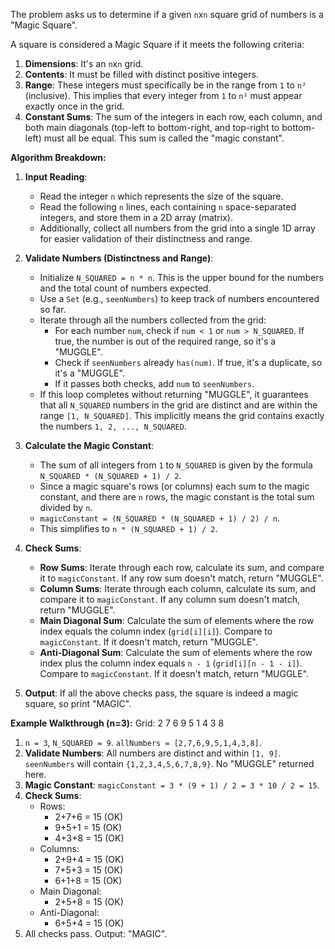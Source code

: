 The problem asks us to determine if a given `n`x`n` square grid of numbers is a "Magic Square".

A square is considered a Magic Square if it meets the following criteria:

1.  **Dimensions**: It's an `n`x`n` grid.
2.  **Contents**: It must be filled with distinct positive integers.
3.  **Range**: These integers must specifically be in the range from `1` to `n²` (inclusive). This implies that every integer from `1` to `n²` must appear exactly once in the grid.
4.  **Constant Sums**: The sum of the integers in each row, each column, and both main diagonals (top-left to bottom-right, and top-right to bottom-left) must all be equal. This sum is called the "magic constant".

**Algorithm Breakdown:**

1.  **Input Reading**:
    *   Read the integer `n` which represents the size of the square.
    *   Read the following `n` lines, each containing `n` space-separated integers, and store them in a 2D array (matrix).
    *   Additionally, collect all numbers from the grid into a single 1D array for easier validation of their distinctness and range.

2.  **Validate Numbers (Distinctness and Range)**:
    *   Initialize `N_SQUARED = n * n`. This is the upper bound for the numbers and the total count of numbers expected.
    *   Use a `Set` (e.g., `seenNumbers`) to keep track of numbers encountered so far.
    *   Iterate through all the numbers collected from the grid:
        *   For each number `num`, check if `num < 1` or `num > N_SQUARED`. If true, the number is out of the required range, so it's a "MUGGLE".
        *   Check if `seenNumbers` already `has(num)`. If true, it's a duplicate, so it's a "MUGGLE".
        *   If it passes both checks, add `num` to `seenNumbers`.
    *   If this loop completes without returning "MUGGLE", it guarantees that all `N_SQUARED` numbers in the grid are distinct and are within the range `[1, N_SQUARED]`. This implicitly means the grid contains exactly the numbers `1, 2, ..., N_SQUARED`.

3.  **Calculate the Magic Constant**:
    *   The sum of all integers from `1` to `N_SQUARED` is given by the formula `N_SQUARED * (N_SQUARED + 1) / 2`.
    *   Since a magic square's rows (or columns) each sum to the magic constant, and there are `n` rows, the magic constant is the total sum divided by `n`.
    *   `magicConstant = (N_SQUARED * (N_SQUARED + 1) / 2) / n`.
    *   This simplifies to `n * (N_SQUARED + 1) / 2`.

4.  **Check Sums**:
    *   **Row Sums**: Iterate through each row, calculate its sum, and compare it to `magicConstant`. If any row sum doesn't match, return "MUGGLE".
    *   **Column Sums**: Iterate through each column, calculate its sum, and compare it to `magicConstant`. If any column sum doesn't match, return "MUGGLE".
    *   **Main Diagonal Sum**: Calculate the sum of elements where the row index equals the column index (`grid[i][i]`). Compare to `magicConstant`. If it doesn't match, return "MUGGLE".
    *   **Anti-Diagonal Sum**: Calculate the sum of elements where the row index plus the column index equals `n - 1` (`grid[i][n - 1 - i]`). Compare to `magicConstant`. If it doesn't match, return "MUGGLE".

5.  **Output**: If all the above checks pass, the square is indeed a magic square, so print "MAGIC".

**Example Walkthrough (n=3):**
Grid:
2 7 6
9 5 1
4 3 8

1.  `n = 3`, `N_SQUARED = 9`. `allNumbers = [2,7,6,9,5,1,4,3,8]`.
2.  **Validate Numbers**: All numbers are distinct and within `[1, 9]`. `seenNumbers` will contain `{1,2,3,4,5,6,7,8,9}`. No "MUGGLE" returned here.
3.  **Magic Constant**: `magicConstant = 3 * (9 + 1) / 2 = 3 * 10 / 2 = 15`.
4.  **Check Sums**:
    *   Rows:
        *   2+7+6 = 15 (OK)
        *   9+5+1 = 15 (OK)
        *   4+3+8 = 15 (OK)
    *   Columns:
        *   2+9+4 = 15 (OK)
        *   7+5+3 = 15 (OK)
        *   6+1+8 = 15 (OK)
    *   Main Diagonal:
        *   2+5+8 = 15 (OK)
    *   Anti-Diagonal:
        *   6+5+4 = 15 (OK)
5.  All checks pass. Output: "MAGIC".